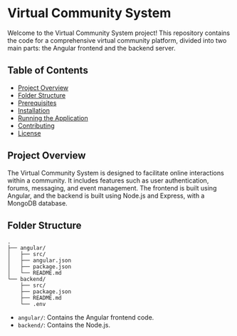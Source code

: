 # Virtual Community System

Welcome to the Virtual Community System project! This repository contains the code for a comprehensive virtual community platform, divided into two main parts: the Angular frontend and the backend server.

## Table of Contents

- [Project Overview](#project-overview)
- [Folder Structure](#folder-structure)
- [Prerequisites](#prerequisites)
- [Installation](#installation)
- [Running the Application](#running-the-application)
- [Contributing](#contributing)
- [License](#license)

## Project Overview

The Virtual Community System is designed to facilitate online interactions within a community. It includes features such as user authentication, forums, messaging, and event management. The frontend is built using Angular, and the backend is built using Node.js and Express, with a MongoDB database.

## Folder Structure

```
.
├── angular/
│   ├── src/
│   ├── angular.json
│   ├── package.json
│   └── README.md
└── backend/
    ├── src/
    ├── package.json
    ├── README.md
    └── .env
```

- `angular/`: Contains the Angular frontend code.
- `backend/`: Contains the Node.js.

